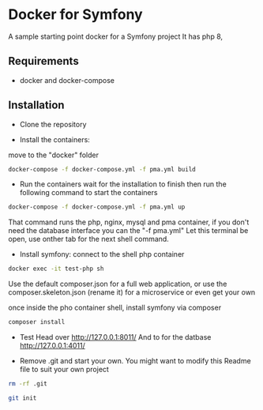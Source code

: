# Docker for Symfony

A sample starting point docker for a Symfony project
It has php 8, 

## Requirements
* docker and docker-compose


## Installation

* Clone the repository

* Install the containers:

move to the "docker" folder

```sh
docker-compose -f docker-compose.yml -f pma.yml build

```

* Run the containers
wait for the installation to finish then run the following command to start the containers

```sh
docker-compose -f docker-compose.yml -f pma.yml up
```

That command runs the php, nginx, mysql and pma container, if you don't need the database interface you can the "-f pma.yml"
Let this terminal be open, use onther tab for the next shell command.

* Install symfony:
connect to the shell php container

```sh
docker exec -it test-php sh
```

Use the default composer.json for a full web application, or use the composer.skeleton.json (rename it) for a microservice or even get your own

once inside the pho container shell, install symfony via composer

```sh
composer install
```

* Test
Head over http://127.0.0.1:8011/
And to for the datbase http://127.0.0.1:4011/

* Remove .git and start your own. You might want to modify this Readme file to suit your own project

```sh
rm -rf .git
```

```sh
git init
```
